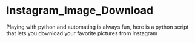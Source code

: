 # Instagram_Image_Download
Playing with python and automating is always fun, here is a python script that lets you download your favorite pictures from Instagram
